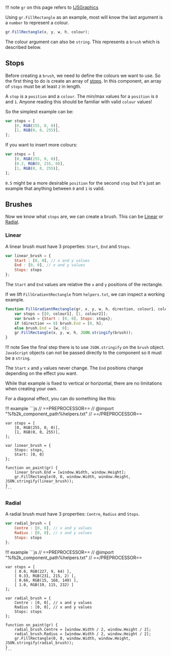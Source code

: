 !!! note
	`gr` on this page refers to [IJSGraphics](../interfaces/IJSGraphics.md)

Using `gr.FillRectangle` as an example, most will know the last argument is a
`number` to represent a colour.

```js
gr.FillRectangle(x, y, w, h, colour);
```

The colour argument can also be `string`. This represents a `brush` which is described below.

## Stops
Before creating a `brush`, we need to define the colours we want to use. So the first
thing to do is create an array of [stops](https://learn.microsoft.com/en-us/windows/win32/api/d2d1/nn-d2d1-id2d1gradientstopcollection#remarks).
In this component, an array of `stops` must be at least `2` in length.

A `stop` is a `position` and a `colour`. The min/max values for a `position` is `0` and `1`.
Anyone reading this should be familiar with valid `colour` values!

So the simplest example can be:

```js
var stops = [
	[0, RGB(255, 0, 0)],
	[1, RGB(0, 0, 255)],
];
```

If you want to insert more colours:

```js
var stops = [
	[0, RGB(255, 0, 0)],
	[0.2, RGB(0, 255, 0)],
	[1, RGB(0, 0, 255)],
];
```

`0.5` might be a more desirable `position` for the second `stop` but it's just an example
that anything between `0` and `1` is valid.

## Brushes
Now we know what `stops` are, we can create a brush. This can be [Linear](https://learn.microsoft.com/en-us/windows/win32/direct2d/direct2d-brushes-overview#using-linear-gradient-brushes) or [Radial](https://learn.microsoft.com/en-us/windows/win32/direct2d/direct2d-brushes-overview#using-radial-gradient-brushes).

### Linear
A linear brush must have 3 properties: `Start`, `End` and `Stops`.

```js
var linear_brush = {
	Start : [0, 0], // x and y values
	End : [0, 0], // x and y values
	Stops: stops
};
```

The `Start` and `End` values are relative the `x` and `y` positions of the rectangle.

If we lift `FillGradientRectangle` from `helpers.txt`, we can inspect a working example.

```js
function FillGradientRectangle(gr, x, y, w, h, direction, colour1, colour2) {
	var stops = [[0, colour1], [1, colour2]];
	var brush = {Start : [0, 0], Stops: stops};
	if (direction == 0) brush.End = [0, h];
	else brush.End = [w, 0];
	gr.FillRectangle(x, y, w, h, JSON.stringify(brush));
}
```

!!! note
	See the final step there is to use `JSON.stringify` on the `brush` object. `JavaScript` objects
	can not be passed directly to the component so it must be a `string`.

The `Start` `x` and `y` values never change. The `End` positions change depending on the effect you want.

While that example is fixed to vertical or horizontal, there are no limitations when creating your
own.

For a diagonal effect, you can do something like this:

!!! example
	```js
	// ==PREPROCESSOR==
	// @import "%fb2k_component_path%helpers.txt"
	// ==/PREPROCESSOR==

	var stops = [
		[0, RGB(255, 0, 0)],
		[1, RGB(0, 0, 255)],
	];

	var linear_brush = {
		Stops: stops,
		Start: [0, 0]
	};

	function on_paint(gr) {
		linear_brush.End = [window.Width, window.Height];
		gr.FillRectangle(0, 0, window.Width, window.Height, JSON.stringify(linear_brush));
	}
	```

### Radial
A radial brush must have 3 properties: `Centre`, `Radius` and `Stops`.

```js
var radial_brush = {
	Centre : [0, 0], // x and y values
	Radius : [0, 0], // x and y values
	Stops: stops
};
```

!!! example
	```js
	// ==PREPROCESSOR==
	// @import "%fb2k_component_path%helpers.txt"
	// ==/PREPROCESSOR==

	var stops = [
		[ 0.0, RGB(227, 9, 64) ],
		[ 0.33, RGB(231, 215, 2) ],
		[ 0.66, RGB(15, 168, 149) ],
		[ 1.0, RGB(19, 115, 232) ]
	];

	var radial_brush = {
		Centre : [0, 0], // x and y values
		Radius : [0, 0], // x and y values
		Stops: stops
	};

	function on_paint(gr) {
		radial_brush.Centre = [window.Width / 2, window.Height / 2];
		radial_brush.Radius = [window.Width / 2, window.Height / 2];
		gr.FillRectangle(0, 0, window.Width, window.Height, JSON.stringify(radial_brush));
	}
	```
